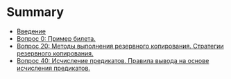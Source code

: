 # Summary

- [Введение](INTRODUCTION.md)
- [Вопрос 0: Пример билета.](tickets/0.md)
- [Вопрос 20: Методы выполнения резервного копирования. Стратегии резервного копирования.](tickets/20.md)
- [Вопрос 40: Исчисление предикатов. Правила вывода на основе исчисления предикатов.](tickets/40.md)

